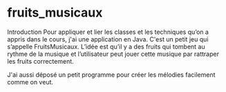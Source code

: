 # fruits_musicaux

Introduction
Pour appliquer et lier les classes et les techniques qu’on a appris dans le cours, j'ai une application en Java. 
C'est un petit jeu qui s’appelle FruitsMusicaux.
L’idée est qu’il y a des fruits qui tombent au rythme de la musique et l’utilisateur peut jouer cette musique par rattraper les fruits correctement.

J'ai aussi déposé un petit programme pour créer les mélodies facilement comme on veut.
